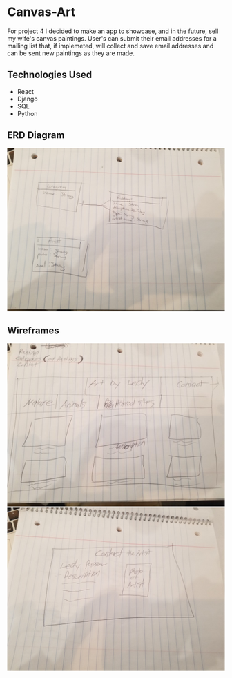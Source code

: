 # Canvas-Art
For project 4 I decided to make an app to showcase, and in the future, sell my wife's canvas paintings. User's can submit their email addresses for a mailing list that, if implemeted, will collect and save email addresses and can be sent new paintings as they are made. 

## Technologies Used
- React
- Django
- SQL
- Python

## ERD Diagram
!['ERD Diagram'](/client/images/ERD.jpeg)

## Wireframes
!['Wireframe'](/client/images/Wireframe1.jpeg)
!['Wireframe'](/client/images/Wireframe2.jpeg)